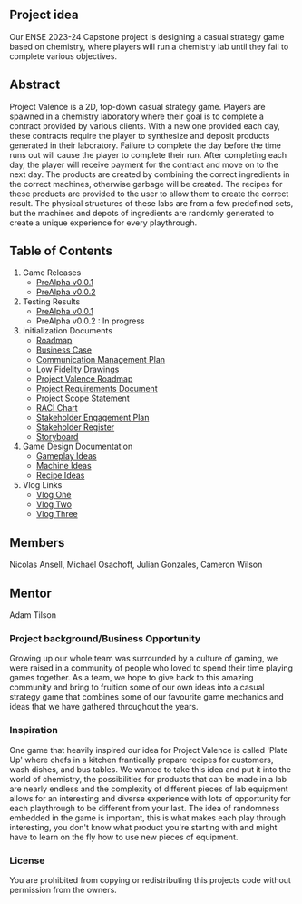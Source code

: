 ## Project idea
Our ENSE 2023-24 Capstone project is designing a casual strategy game based on chemistry, where players will run a chemistry lab until they fail to complete various objectives. 

## Abstract
Project Valence is a 2D, top-down casual strategy game. Players are spawned in a chemistry laboratory where their goal is to complete a contract provided by various clients. With a new one provided each day, these contracts require the player to synthesize and deposit products generated in their laboratory. Failure to complete the day before the time runs out will cause the player to complete their run. After completing each day, the player will receive payment for the contract and move on to the next day. The products are created by combining the correct ingredients in the correct machines, otherwise garbage will be created. The recipes for these products are provided to the user to allow them to create the correct result. The physical structures of these labs are from a few predefined sets, but the machines and depots of ingredients are randomly generated to create a unique experience for every playthrough.

## Table of Contents
1. Game Releases
    * [PreAlpha v0.0.1](https://drive.google.com/file/d/1-pNhrrtKu_SsJhlYNJCxSJfyWQam4DbT/view?usp=sharing)
    * [PreAlpha v0.0.2](https://drive.google.com/file/d/1hRsVMrHokHQozdoUDbarStqB4SgyWDZR/view?usp=sharing)
2. Testing Results
    * [PreAlpha v0.0.1](UserTestingDocs/FeedbackDocs/PreAlpha0.0.1.md)
    * PreAlpha v0.0.2 : In progress
3. Initialization Documents
    * [Roadmap](UnorganizedFiles/Roadmap.md)
    * [Business Case](InitializationDocs/BusinessCase.pdf)
    * [Communication Management Plan](InitializationDocs/CommunicationManagementPlan.pdf)
    * [Low Fidelity Drawings](InitializationDocs/LowFidelityDrawings.pdf)
    * [Project Valence Roadmap](InitializationDocs/ProjectValenceRoadmap.pdf)
    * [Project Requirements Document](InitializationDocs/ProjectRequirementsDocument.pdf)
    * [Project Scope Statement](InitializationDocs/ProjectScopeStatement.pdf)
    * [RACI Chart](InitializationDocs/RACIChart.pdf)
    * [Stakeholder Engagement Plan](InitializationDocs/StakeholderEngagementPlan.pdf)
    * [Stakeholder Register](InitializationDocs/StakeholderRegister.pdf)
    * [Storyboard](InitializationDocs/Storyboard.pdf)
4. Game Design Documentation
    * [Gameplay Ideas](GameDesignDocs/Gameplay.md)
    * [Machine Ideas](GameDesignDocs/Machines.md)
    * [Recipe Ideas](GameDesignDocs/Recipes.md)
5. Vlog Links
    * [Vlog One](https://www.youtube.com/watch?v=XWV1ut0_08I)
    * [Vlog Two](https://www.youtube.com/watch?v=t_021nSpBWI)
    * [Vlog Three](https://www.youtube.com/watch?v=sjCliObzLGQ)

## Members
Nicolas Ansell, Michael Osachoff, Julian Gonzales, Cameron Wilson

## Mentor
Adam Tilson

### Project background/Business Opportunity
Growing up our whole team was surrounded by a culture of gaming, we were raised in a community of people who loved to spend their time playing games together. As a team, we hope to give back to this amazing community and bring to fruition some of our own ideas into a casual strategy game that combines some of our favourite game mechanics and ideas that we have gathered throughout the years.

### Inspiration
One game that heavily inspired our idea for Project Valence is called 'Plate Up' where chefs in a kitchen frantically prepare recipes for customers, wash dishes, and bus tables. We wanted to take this idea and put it into the world of chemistry, the possibilities for products that can be made in a lab are nearly endless and the complexity of different pieces of lab equipment allows for an interesting and diverse experience with lots of opportunity for each playthrough to be different from your last. The idea of randomness embedded in the game is important, this is what makes each play through interesting, you don't know what product you're starting with and might have to learn on the fly how to use new pieces of equipment.

### License
You are prohibited from copying or redistributing this projects code without permission from the owners.
